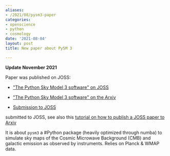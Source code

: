 ```yaml
---
aliases:
- /2021/08/pysm3-paper
categories:
- openscience
- python
- cosmology
date: '2021-08-04'
layout: post
title: New paper about PySM 3

---
```


**Update November 2021**

Paper was published on JOSS:

* ["The Python Sky Model 3 software" on JOSS](https://joss.theoj.org/papers/10.21105/joss.03783)

* ["The Python Sky Model 3 software" on the Arxiv](https://arxiv.org/abs/2108.01444)
* [Submission to JOSS](https://github.com/openjournals/joss-reviews/issues/3534)

submitted to JOSS, see also this [tutorial on how to publish a JOSS paper to Arxiv](https://zonca.dev/2021/08/joss-to-arxiv.html)

It is about `pysm3` a #Python package (heavily optimized through numba) to simulate sky maps of the Cosmic Microwave Background (CMB) and galactic emission as observed by instruments. Relies on Planck
 & WMAP data.
